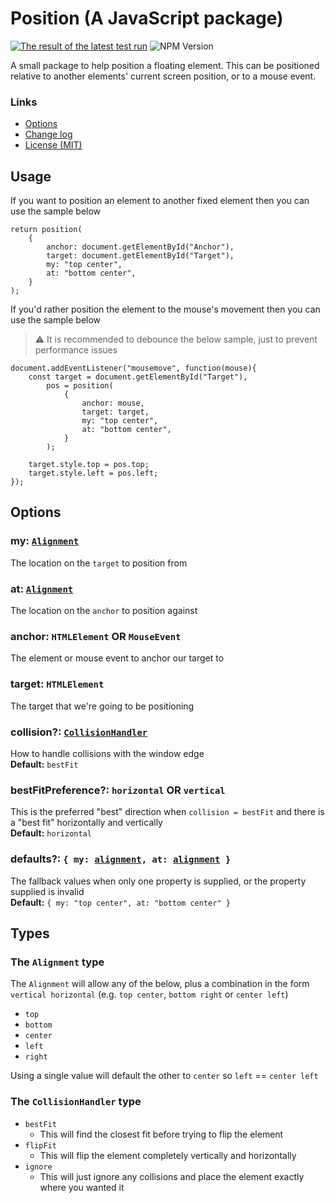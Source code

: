 # Position (A JavaScript package)

[![The result of the latest test run](https://github.com/TopMarksDevelopment/JavaScript.Position/actions/workflows/tests.yml/badge.svg)](https://github.com/TopMarksDevelopment/JavaScript.Position/actions/workflows/tests.yml)
![NPM Version](https://img.shields.io/npm/v/%40topmarksdevelopment%2Fposition)

A small package to help position a floating element. This can be positioned relative to another elements' current screen position, or to a mouse event.

### Links

-   [Options](#options)
-   [Change log](./CHANGELOG.md)
-   [License (MIT)](./LICENSE)

## Usage

If you want to position an element to another fixed element then you can use the sample below

```TS
return position(
    {
        anchor: document.getElementById("Anchor"),
        target: document.getElementById("Target"),
        my: "top center",
        at: "bottom center",
    }
);
```

If you'd rather position the element to the mouse's movement then you can use the sample below

> ⚠ It is recommended to debounce the below sample, just to prevent performance issues

```TS
document.addEventListener("mousemove", function(mouse){
    const target = document.getElementById("Target"),
        pos = position(
            {
                anchor: mouse,
                target: target,
                my: "top center",
                at: "bottom center",
            }
        );

    target.style.top = pos.top;
    target.style.left = pos.left;
});
```

## Options

### my: [`Alignment`][alignment]

The location on the `target` to position from

### at: [`Alignment`][alignment]

The location on the `anchor` to position against

### anchor: `HTMLElement` OR `MouseEvent`

The element or mouse event to anchor our target to

### target: `HTMLElement`

The target that we're going to be positioning

### collision?: [`CollisionHandler`][cH]

How to handle collisions with the window edge  
**Default:** `bestFit`

### bestFitPreference?: `horizontal` OR `vertical`

This is the preferred "best" direction when `collision = bestFit` and there is a "best fit" horizontally and vertically  
**Default:** `horizontal`

### defaults?: `{ my: `[`alignment`][alignment]`, at: `[`alignment`][alignment]` }`

The fallback values when only one property is supplied, or the property supplied is invalid  
**Default:** `{ my: "top center", at: "bottom center" }`

## Types

### The `Alignment` type

The `Alignment` will allow any of the below, plus a combination in the form `vertical horizontal` (e.g. `top center`, `bottom right` or `center left`)

-   `top`
-   `bottom`
-   `center`
-   `left`
-   `right`

Using a single value will default the other to `center` so `left` == `center left`

### The `CollisionHandler` type

-   `bestFit`
    -   This will find the closest fit before trying to flip the element
-   `flipFit`
    -   This will flip the element completely vertically and horizontally
-   `ignore`
    -   This will just ignore any collisions and place the element exactly where you wanted it

[alignment]: #the-alignment-type
[cH]: #the-collisionhandler-type
